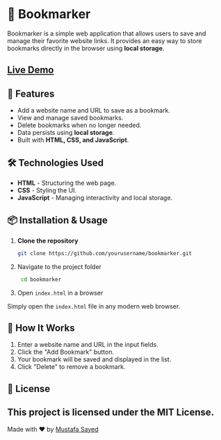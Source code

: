 # 📌 Bookmarker

Bookmarker is a simple web application that allows users to save and manage their favorite website links. It provides an easy way to store bookmarks directly in the browser using **local storage**.

## <a href='https://mustafa-sayed-m.github.io/bookmarker/'>Live Demo</a>

## 🚀 Features
- Add a website name and URL to save as a bookmark.
- View and manage saved bookmarks.
- Delete bookmarks when no longer needed.
- Data persists using **local storage**.
- Built with **HTML, CSS, and JavaScript**.

## 🛠️ Technologies Used
- **HTML** - Structuring the web page.
- **CSS** - Styling the UI.
- **JavaScript** - Managing interactivity and local storage.

## 📦 Installation & Usage
1. **Clone the repository**  
   ```sh
   git clone https://github.com/yourusername/bookmarker.git
2. Navigate to the project folder
   ```sh
    cd bookmarker
3. Open `index.html` in a browser

  Simply open the `index.html` file in any modern web browser.

## 🎯 How It Works
  1. Enter a website name and URL in the input fields.
  2. Click the "Add Bookmark" button.
  3. Your bookmark will be saved and displayed in the list.
  4. Click "Delete" to remove a bookmark.

## 📜 License
This project is licensed under the MIT License.
------------------------------
Made with ❤️ by [Mustafa Sayed](https://github.com/Mustafa-Sayed-M)
